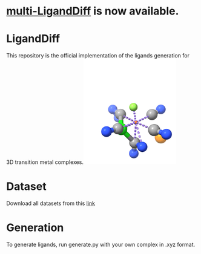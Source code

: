 # [multi-LigandDiff](https://github.com/Neon8988/multi_LigandDiff) is now available.
# LigandDiff
This repository is the official implementation of the ligands generation for 3D transition metal complexes.![diffusion models](https://github.com/Neon8988/LigandDiff/blob/main/image/example.gif)
# Dataset
Download all datasets from this [link](https://zenodo.org/records/10651292)
# Generation
To generate ligands, run generate.py with your own complex in .xyz format. 
